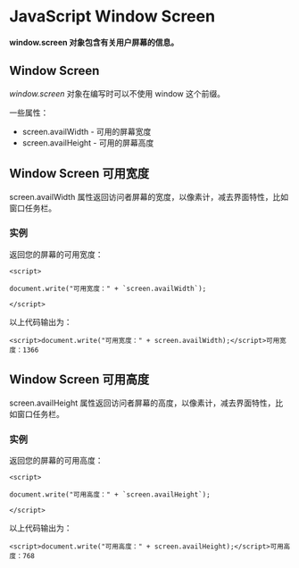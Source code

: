 
# JavaScript Window Screen




**window.screen 对象包含有关用户屏幕的信息。**

## Window Screen

_window.screen_ 对象在编写时可以不使用 window 这个前缀。

一些属性：

*   screen.availWidth - 可用的屏幕宽度
*   screen.availHeight - 可用的屏幕高度

## Window Screen 可用宽度

screen.availWidth 属性返回访问者屏幕的宽度，以像素计，减去界面特性，比如窗口任务栏。

### 实例

返回您的屏幕的可用宽度：

```
<script>

document.write("可用宽度：" + `screen.availWidth`);

</script>

```

以上代码输出为：

```
<script>document.write("可用宽度：" + screen.availWidth);</script>可用宽度：1366
```



## Window Screen 可用高度

screen.availHeight 属性返回访问者屏幕的高度，以像素计，减去界面特性，比如窗口任务栏。

### 实例

返回您的屏幕的可用高度：

```
<script>

document.write("可用高度：" + `screen.availHeight`);

</script>

```

以上代码输出为：

```
<script>document.write("可用高度：" + screen.availHeight);</script>可用高度：768
```






